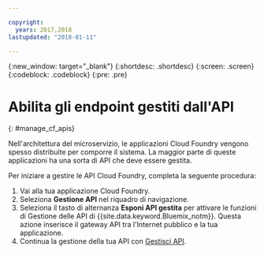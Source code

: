 ```yaml
---

copyright:
  years: 2017,2018
lastupdated: "2018-01-11"

---
```



{:new_window: target="_blank"}
{:shortdesc: .shortdesc}
{:screen: .screen}
{:codeblock: .codeblock}
{:pre: .pre}

# Abilita gli endpoint gestiti dall'API
{: #manage_cf_apis}

Nell'architettura del microservizio, le applicazioni Cloud Foundry vengono spesso distribuite per comporre il sistema. La maggior parte di queste applicazioni ha una sorta di API che deve essere gestita.

Per iniziare a gestire le API Cloud Foundry, completa la seguente procedura:

1. Vai alla tua applicazione Cloud Foundry.
2. Seleziona **Gestione API** nel riquadro di navigazione.
3. Seleziona il tasto di alternanza **Esponi API gestita** per attivare le funzioni di Gestione delle API di {{site.data.keyword.Bluemix_notm}}. Questa azione inserisce il gateway API tra l'Internet pubblico e la tua applicazione.
4. Continua la gestione della tua API con [Gestisci API](manage_apis.html).

